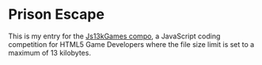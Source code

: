 # Prison Escape
This is my entry for the [Js13kGames compo](http://js13kgames.com/), a JavaScript coding competition
for HTML5 Game Developers where the file size limit is set to a maximum of 13
kilobytes.
